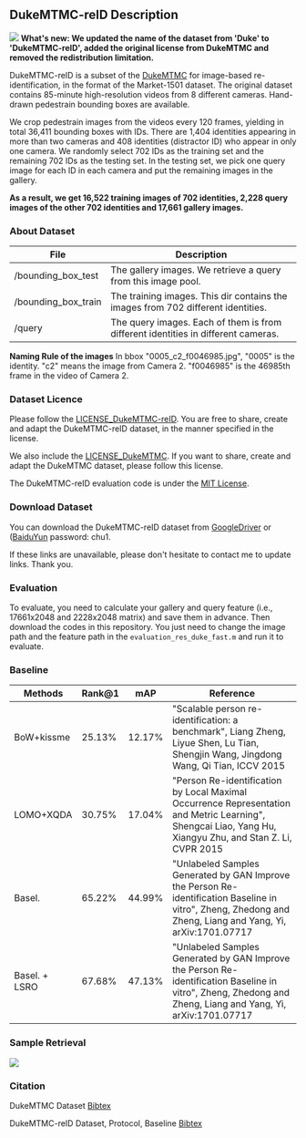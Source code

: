 ## DukeMTMC-reID Description
![](https://github.com/layumi/Duke_evaluation/blob/master/DukeMTMC-reID_mosaic.jpg)
**What's new: We updated the name of the dataset from 'Duke' to 'DukeMTMC-reID', added the original license from DukeMTMC and removed the redistribution limitation.**

DukeMTMC-reID is a subset of the [DukeMTMC](http://vision.cs.duke.edu/DukeMTMC/) for image-based re-identification, in the format of the Market-1501 dataset. The original dataset contains 85-minute high-resolution videos from 8 different cameras. Hand-drawn pedestrain bounding boxes are available. 

We crop pedestrain images from the videos every 120 frames, yielding in total 36,411 bounding boxes with IDs. There are 1,404 identities appearing in more than two cameras and 408 identities (distractor ID) who appear in only one camera. We randomly select 702 IDs as the training set and the remaining 702 IDs as the testing set. In the testing set, we pick one query image for each ID in each camera and put the remaining images in the gallery. 

**As a result, we get 16,522 training images of 702 identities, 2,228 query images of the other 702 identities and 17,661 gallery images.** 

### About Dataset
|File  | Description | 
| --------   | -----  |
|/bounding_box_test  | The gallery images. We retrieve a query from this image pool.|
|/bounding_box_train  | The training images. This dir contains the images from 702 different identities.|
|/query  | The query images. Each of them is from different identities in different cameras.|

**Naming Rule of the images** In bbox "0005_c2_f0046985.jpg", "0005" is the identity. "c2" means the image from Camera 2. "f0046985" is the 46985th frame in the video of Camera 2.

### Dataset Licence
Please follow the [LICENSE_DukeMTMC-reID](https://github.com/layumi/DukeMTMC_reID_evaluation/blob/master/LICENSE_DukeMTMC-reID.txt). You are free to share, create and adapt the DukeMTMC-reID dataset, in the manner specified in the license. 

We also include the [LICENSE_DukeMTMC](https://github.com/layumi/DukeMTMC_reID_evaluation/blob/master/LICENSE_DukeMTMC.txt). If you want to share, create and adapt the DukeMTMC dataset, please follow this license.

The DukeMTMC-reID evaluation code is under the [MIT License](https://github.com/layumi/DukeMTMC_reID_evaluation/blob/master/Copying).

### Download Dataset

You can download the DukeMTMC-reID dataset from [GoogleDriver](https://drive.google.com/open?id=0B0VOCNYh8HeRdnBPa2ZWaVBYSVk)
or ([BaiduYun](https://pan.baidu.com/s/1kUD80xp) password: chu1.

If these links are unavailable, please don't hesitate to contact me to update links. Thank you.
### Evaluation
To evaluate, you need to calculate your gallery and query feature (i.e., 17661x2048 and 2228x2048 matrix) and save them in advance. Then download the codes in this repository. You just need to change the image path and the feature path in the `evaluation_res_duke_fast.m` and run it to evaluate.

### Baseline
|Methods | Rank@1 | mAP| Reference|
| -------- | ----- | ---- | ---- |
|BoW+kissme | 25.13% | 12.17% | "Scalable person re-identification: a benchmark", Liang Zheng, Liyue Shen, Lu Tian, Shengjin Wang, Jingdong Wang, Qi Tian, ICCV 2015|
|LOMO+XQDA | 30.75% | 17.04% | "Person Re-identification by Local Maximal Occurrence Representation and Metric Learning", Shengcai Liao, Yang Hu, Xiangyu Zhu, and Stan Z. Li, CVPR 2015|
|Basel.  | 65.22% | 44.99%| "Unlabeled Samples Generated by GAN Improve the Person Re-identification Baseline in vitro", Zheng, Zhedong and Zheng, Liang and Yang, Yi, arXiv:1701.07717|
|Basel. + LSRO   | 67.68% | 47.13%| "Unlabeled Samples Generated by GAN Improve the Person Re-identification Baseline in vitro", Zheng, Zhedong and Zheng, Liang and Yang, Yi, arXiv:1701.07717|
### Sample Retrieval
![](https://github.com/layumi/Duke_evaluation/blob/master/duke_rank.jpg)

### Citation
DukeMTMC Dataset [Bibtex](https://raw.githubusercontent.com/layumi/DukeMTMC-reID_evaluation/master/CITATION_DukeMTMC.txt)

DukeMTMC-reID Dataset, Protocol, Baseline [Bibtex](https://raw.githubusercontent.com/layumi/DukeMTMC-reID_evaluation/master/CITATION_DukeMTMC-reID.txt)
